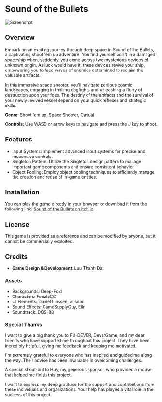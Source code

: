 # Sound of the Bullets

![Screenshot](link_to_image.png)

## Overview

Embark on an exciting journey through deep space in Sound of the Bullets, a captivating shoot 'em up adventure. You find yourself adrift in a damaged spaceship when, suddenly, you come across two mysterious devices of unknown origin. As luck would have it, these devices revive your ship, empowering you to face waves of enemies determined to reclaim the valuable artifacts.

In this immersive space shooter, you'll navigate perilous cosmic landscapes, engaging in thrilling dogfights and unleashing a flurry of destruction upon your foes. The destiny of the artifacts and the survival of your newly revived vessel depend on your quick reflexes and strategic skills.

**Genre**: Shoot 'em up, Space Shooter, Casual

**Controls**: Use WASD or arrow keys to navigate and press the J key to shoot.

## Features

- Input Systems: Implement advanced input systems for precise and responsive controls.
- Singleton Pattern: Utilize the Singleton design pattern to manage important game components and ensure consistent behavior.
- Object Pooling: Employ object pooling techniques to efficiently manage the creation and reuse of in-game entities.

## Installation

You can play the game directly in your browser or download it from the following link: [Sound of the Bullets on itch.io]((https://luuthanhdat.itch.io/sotb))

## License

This game is provided as a reference and can be modified by anyone, but it cannot be commercially exploited.

## Credits

- **Game Design & Development**: Luu Thanh Dat

### Assets

- Backgrounds: Deep-Fold
- Characters: FoozleCC
- UI Elements: Daniel Linssen, ansdor
- Sound Effects: GameSupplyGuy, Ellr
- Soundtrack: DOS-88

### Special Thanks

I want to give a big thank you to FU-DEVER, DeverGame, and my dear friends who have supported me throughout this project. They have been incredibly helpful, giving me feedback and keeping me motivated.

I'm extremely grateful to everyone who has inspired and guided me along the way. Their advice has been invaluable in overcoming challenges.

A special shout-out to Huy, my generous sponsor, who provided a mouse that helped me finish this project.

I want to express my deep gratitude for the support and contributions from these individuals and organizations. Your help has played a vital role in the success of this project.

